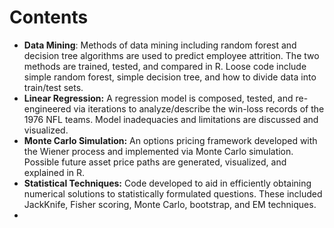 # Contents
- **Data Mining**: Methods of data mining including random forest and decision tree algorithms are used to predict employee attrition. The two methods are trained, tested, and compared in R. Loose code include simple random forest, simple decision tree, and how to divide data into train/test sets. 
- **Linear Regression:** A regression model is composed, tested, and re-engineered via iterations to analyze/describe the win-loss records of the 1976 NFL teams. Model inadequacies and limitations are discussed and visualized.
- **Monte Carlo Simulation:** An options pricing framework developed with the Wiener process and implemented via Monte Carlo simulation. Possible future asset price paths are generated, visualized, and explained in R.
- **Statistical Techniques:** Code developed to aid in efficiently obtaining numerical solutions to statistically formulated questions. These included JackKnife, Fisher scoring, Monte Carlo, bootstrap, and EM techniques. 
- 
